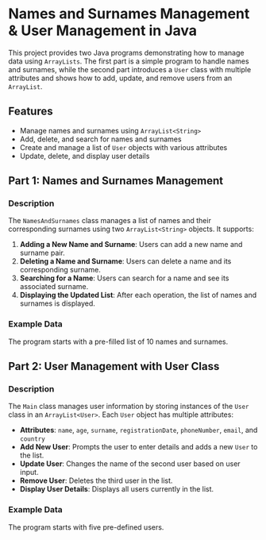 <h1>Names and Surnames Management & User Management in Java</h1>

<p>This project provides two Java programs demonstrating how to manage data using <code>ArrayLists</code>. The first part is a simple program to handle names and surnames, while the second part introduces a <code>User</code> class with multiple attributes and shows how to add, update, and remove users from an <code>ArrayList</code>.</p>

<h2 id="features">Features</h2>
    <ul>
        <li>Manage names and surnames using <code>ArrayList&lt;String&gt;</code></li>
        <li>Add, delete, and search for names and surnames</li>
        <li>Create and manage a list of <code>User</code> objects with various attributes</li>
        <li>Update, delete, and display user details</li>
    </ul>

<h2 id="part-1-names-and-surnames-management">Part 1: Names and Surnames Management</h2>

<h3>Description</h3>
    <p>The <code>NamesAndSurnames</code> class manages a list of names and their corresponding surnames using two <code>ArrayList&lt;String&gt;</code> objects. It supports:</p>
    <ol>
        <li><strong>Adding a New Name and Surname</strong>: Users can add a new name and surname pair.</li>
        <li><strong>Deleting a Name and Surname</strong>: Users can delete a name and its corresponding surname.</li>
        <li><strong>Searching for a Name</strong>: Users can search for a name and see its associated surname.</li>
        <li><strong>Displaying the Updated List</strong>: After each operation, the list of names and surnames is displayed.</li>
    </ol>

<h3>Example Data</h3>
    <p>The program starts with a pre-filled list of 10 names and surnames.</p>

<h2 id="part-2-user-management-with-user-class">Part 2: User Management with User Class</h2>

<h3>Description</h3>
    <p>The <code>Main</code> class manages user information by storing instances of the <code>User</code> class in an <code>ArrayList&lt;User&gt;</code>. Each <code>User</code> object has multiple attributes:</p>
    <ul>
        <li><strong>Attributes</strong>: <code>name</code>, <code>age</code>, <code>surname</code>, <code>registrationDate</code>, <code>phoneNumber</code>, <code>email</code>, and <code>country</code></li>
        <li><strong>Add New User</strong>: Prompts the user to enter details and adds a new <code>User</code> to the list.</li>
        <li><strong>Update User</strong>: Changes the name of the second user based on user input.</li>
        <li><strong>Remove User</strong>: Deletes the third user in the list.</li>
        <li><strong>Display User Details</strong>: Displays all users currently in the list.</li>
    </ul>

<h3>Example Data</h3>
    <p>The program starts with five pre-defined users.</p>
